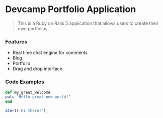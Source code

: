 # Devcamp Portfolio Application

> This is a Ruby on Rails 5 application that allows users to create their own portfolios.

### Features

- Real time chat engine for comments
- Blog
- Portfolio
- Drag and drop interface

### Code Examples

```ruby
def my_great_welcome
puts "Hello great new world!"
end
```

```javascript
alert('Hi there!');
```